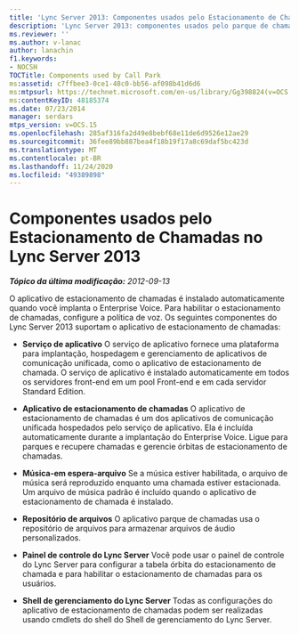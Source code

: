 ```yaml
---
title: 'Lync Server 2013: Componentes usados pelo Estacionamento de Chamadas'
description: 'Lync Server 2013: componentes usados pelo parque de chamadas.'
ms.reviewer: ''
ms.author: v-lanac
author: lanachin
f1.keywords:
- NOCSH
TOCTitle: Components used by Call Park
ms:assetid: c7ffbee3-0ce1-48c0-bb56-af098b41d6d6
ms:mtpsurl: https://technet.microsoft.com/en-us/library/Gg398824(v=OCS.15)
ms:contentKeyID: 48185374
ms.date: 07/23/2014
manager: serdars
mtps_version: v=OCS.15
ms.openlocfilehash: 285af316fa2d49e8bebf68e11de6d9526e12ae29
ms.sourcegitcommit: 36fee89bb887bea4f18b19f17a8c69daf5bc423d
ms.translationtype: MT
ms.contentlocale: pt-BR
ms.lasthandoff: 11/24/2020
ms.locfileid: "49389898"
---
```

# <a name="components-used-by-call-park-in-lync-server-2013"></a>Componentes usados pelo Estacionamento de Chamadas no Lync Server 2013

<div data-xmlns="http://www.w3.org/1999/xhtml">

<div class="topic" data-xmlns="http://www.w3.org/1999/xhtml" data-msxsl="urn:schemas-microsoft-com:xslt" data-cs="https://msdn.microsoft.com/">

<div data-asp="https://msdn2.microsoft.com/asp">



</div>

<div id="mainSection">

<div id="mainBody">

<span> </span>

_**Tópico da última modificação:** 2012-09-13_

O aplicativo de estacionamento de chamadas é instalado automaticamente quando você implanta o Enterprise Voice. Para habilitar o estacionamento de chamadas, configure a política de voz. Os seguintes componentes do Lync Server 2013 suportam o aplicativo de estacionamento de chamadas:

  - **Serviço de aplicativo**   O serviço de aplicativo fornece uma plataforma para implantação, hospedagem e gerenciamento de aplicativos de comunicação unificada, como o aplicativo de estacionamento de chamada. O serviço de aplicativo é instalado automaticamente em todos os servidores front-end em um pool Front-end e em cada servidor Standard Edition.

  - **Aplicativo de estacionamento de chamadas**   O aplicativo de estacionamento de chamadas é um dos aplicativos de comunicação unificada hospedados pelo serviço de aplicativo. Ela é incluída automaticamente durante a implantação do Enterprise Voice. Ligue para parques e recupere chamadas e gerencie órbitas de estacionamento de chamadas.

  - **Música-em espera-arquivo**   Se a música estiver habilitada, o arquivo de música será reproduzido enquanto uma chamada estiver estacionada. Um arquivo de música padrão é incluído quando o aplicativo de estacionamento de chamada é instalado.

  - **Repositório de arquivos**   O aplicativo parque de chamadas usa o repositório de arquivos para armazenar arquivos de áudio personalizados.

  - **Painel de controle do Lync Server**   Você pode usar o painel de controle do Lync Server para configurar a tabela órbita do estacionamento de chamada e para habilitar o estacionamento de chamadas para os usuários.

  - **Shell de gerenciamento do Lync Server**   Todas as configurações do aplicativo de estacionamento de chamadas podem ser realizadas usando cmdlets do shell do Shell de gerenciamento do Lync Server.

</div>

<span> </span>

</div>

</div>

</div>

